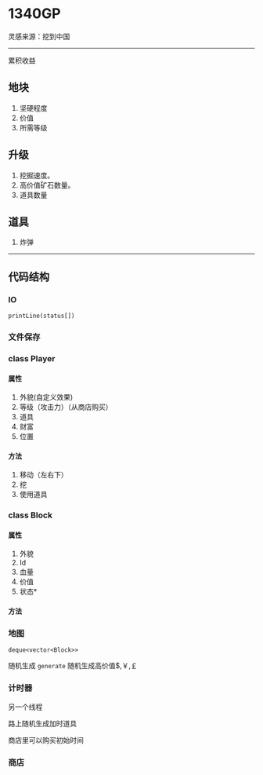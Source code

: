 # 1340GP

灵感来源：挖到中国

---

累积收益

## 地块

1. 坚硬程度
2. 价值
3. 所需等级

## 升级

1. 挖掘速度。
2. 高价值矿石数量。
3. 道具数量

## 道具

1. 炸弹

---

## 代码结构

### IO

`printLine(status[])`

### 文件保存

### class Player

#### 属性

1. 外貌(自定义效果)
2. 等级（攻击力）（从商店购买）
3. 道具
4. 财富
5. 位置

#### 方法

1. 移动（左右下）
2. 挖
3. 使用道具


### class Block

#### 属性

1. 外貌
2. Id
3. 血量
4. 价值
5. 状态*

#### 方法
### 地图

`deque<vector<Block>>`

随机生成 `generate`
随机生成高价值$,￥,￡



### 计时器

另一个线程

路上随机生成加时道具

商店里可以购买初始时间

### 商店

